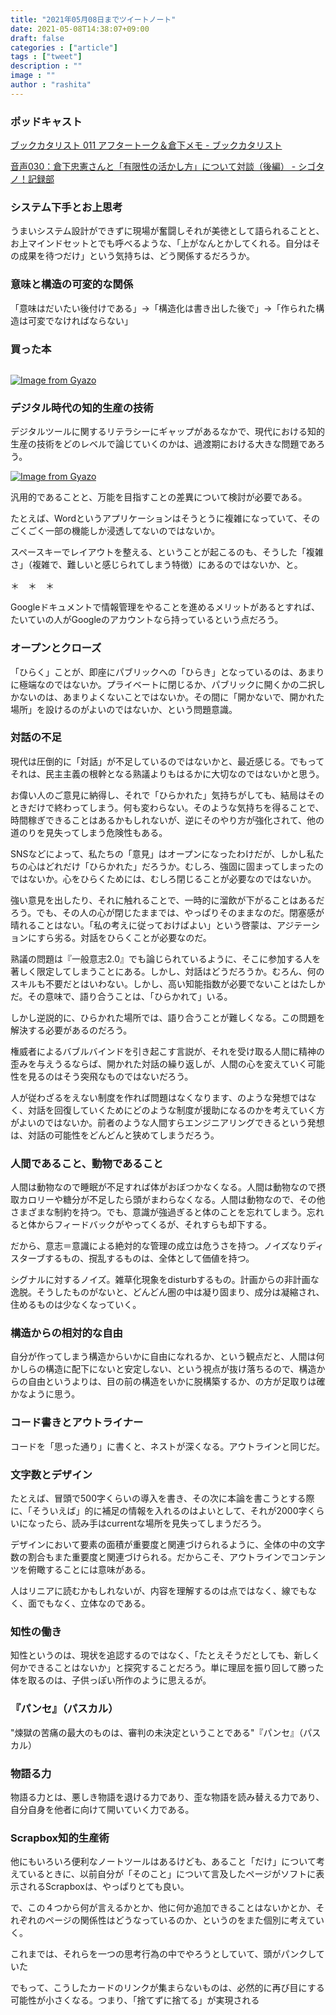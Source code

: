 ```yaml
---
title: "2021年05月08日までツイートノート"
date: 2021-05-08T14:38:07+09:00
draft: false
categories : ["article"]
tags : ["tweet"]
description : ""
image : ""
author : "rashita"
---
```


### ポッドキャスト

[ブックカタリスト 011 アフタートーク＆倉下メモ - ブックカタリスト](https://bookcatalyst.substack.com/p/-011-?r=8qq62&utm_campaign=post&utm_medium=web&utm_source=twitter)


[音声030：倉下忠憲さんと「有限性の活かし方」について対談（後編） - シゴタノ！記録部](https://shigotano.substack.com/p/30)

### システム下手とお上思考

うまいシステム設計ができずに現場が奮闘しそれが美徳として語られることと、お上マインドセットとでも呼べるような、「上がなんとかしてくれる。自分はその成果を待つだけ」という気持ちは、どう関係するだろうか。

### 意味と構造の可変的な関係

「意味はだいたい後付けである」→「構造化は書き出した後で」→「作られた構造は可変でなければならない」

### 買った本

<p style="text-align: center;"><a href="http://www.amazon.co.jp/exec/obidos/ASIN/448068400X/rashita1000-22/ref=nosim/" target="_blank" rel="noopener" name="amazletlink"><img class="aligncenter" style="border: none;" src="https://images-na.ssl-images-amazon.com/images/I/31kXfDwn8IS._SX304_BO1,204,203,200_._SY346_.jpg" alt="" /></a></p>

[![Image from Gyazo](https://i.gyazo.com/626263f5e36bb4737ec9793b23b3bfe8.jpg)](https://gyazo.com/626263f5e36bb4737ec9793b23b3bfe8)

### デジタル時代の知的生産の技術

デジタルツールに関するリテラシーにギャップがあるなかで、現代における知的生産の技術をどのレベルで論じていくのかは、過渡期における大きな問題であろう。

[![Image from Gyazo](https://i.gyazo.com/27cb44dcc7dcffaa73a9c5023efe7a9e.png)](https://gyazo.com/27cb44dcc7dcffaa73a9c5023efe7a9e)

汎用的であることと、万能を目指すことの差異について検討が必要である。

たとえば、Wordというアプリケーションはそうとうに複雑になっていて、そのごくごく一部の機能しか浸透してないのではないか。

スペースキーでレイアウトを整える、ということが起こるのも、そうした「複雑さ」（複雑で、難しいと感じられてしまう特徴）にあるのではないか、と。

＊　＊　＊

Googleドキュメントで情報管理をやることを進めるメリットがあるとすれば、たいていの人がGoogleのアカウントなら持っているという点だろう。

### オープンとクローズ

「ひらく」ことが、即座にパブリックへの「ひらき」となっているのは、あまりに極端なのではないか。プライベートに閉じるか、パブリックに開くかの二択しかないのは、あまりよくないことではないか。その間に「開かないで、開かれた場所」を設けるのがよいのではないか、という問題意識。

### 対話の不足

現代は圧倒的に「対話」が不足しているのではないかと、最近感じる。でもってそれは、民主主義の根幹となる熟議よりもはるかに大切なのではないかと思う。

お偉い人のご意見に納得し、それで「ひらかれた」気持ちがしても、結局はそのときだけで終わってしまう。何も変わらない。そのような気持ちを得ることで、時間稼ぎできることはあるかもしれないが、逆にそのやり方が強化されて、他の道のりを見失ってしまう危険性もある。

SNSなどによって、私たちの「意見」はオープンになったわけだが、しかし私たちの心はどれだけ「ひらかれた」だろうか。むしろ、強固に固まってしまったのではないか。心をひらくためには、むしろ閉じることが必要なのではないか。

強い意見を出したり、それに触れることで、一時的に溜飲が下がることはあるだろう。でも、その人の心が閉じたままでは、やっぱりそのままなのだ。閉塞感が晴れることはない。「私の考えに従っておけばよい」という啓蒙は、アジテーションにすら劣る。対話をひらくことが必要なのだ。

熟議の問題は『一般意志2.0』でも論じられているように、そこに参加する人を著しく限定してしまうことにある。しかし、対話はどうだろうか。むろん、何のスキルも不要だとはいわない。しかし、高い知能指数が必要でないことはたしかだ。その意味で、語り合うことは、「ひらかれて」いる。

しかし逆説的に、ひらかれた場所では、語り合うことが難しくなる。この問題を解決する必要があるのだろう。

権威者によるバブルバインドを引き起こす言説が、それを受け取る人間に精神の歪みを与えうるならば、開かれた対話の繰り返しが、人間の心を変えていく可能性を見るのはそう突飛なものではないだろう。

人が従わざるをえない制度を作れば問題はなくなります、のような発想ではなく、対話を回復していくためにどのような制度が援助になるのかを考えていく方がよいのではないか。前者のような人間すらエンジニアリングできるという発想は、対話の可能性をどんどんと狭めてしまうだろう。

### 人間であること、動物であること

人間は動物なので睡眠が不足すれば体がおぼつかなくなる。人間は動物なので摂取カロリーや糖分が不足したら頭がまわらなくなる。人間は動物なので、その他さまざまな制約を持つ。でも、意識が強過ぎると体のことを忘れてしまう。忘れると体からフィードバックがやってくるが、それすらも却下する。

だから、意志＝意識による絶対的な管理の成立は危うさを持つ。ノイズなりディスターブするもの、撹乱するものは、全体として価値を持つ。

シグナルに対するノイズ。雑草化現象をdisturbするもの。計画からの非計画な逸脱。そうしたものがないと、どんどん圏の中は凝り固まり、成分は凝縮され、住めるものは少なくなっていく。

### 構造からの相対的な自由

自分が作ってしまう構造からいかに自由になれるか、という観点だと、人間は何かしらの構造に配下にないと安定しない、という視点が抜け落ちるので、構造からの自由というよりは、目の前の構造をいかに脱構築するか、の方が足取りは確かなように思う。

### コード書きとアウトライナー

コードを「思った通り」に書くと、ネストが深くなる。アウトラインと同じだ。

### 文字数とデザイン

たとえば、冒頭で500字くらいの導入を書き、その次に本論を書こうとする際に、「そういえば」的に補足の情報を入れるのはよいとして、それが2000字くらいになったら、読み手はcurrentな場所を見失ってしまうだろう。

デザインにおいて要素の面積が重要度と関連づけられるように、全体の中の文字数の割合もまた重要度と関連づけられる。だからこそ、アウトラインでコンテンツを俯瞰することには意味がある。

人はリニアに読むかもしれないが、内容を理解するのは点ではなく、線でもなく、面でもなく、立体なのである。

### 知性の働き

知性というのは、現状を追認するのではなく、「たとえそうだとしても、新しく何かできることはないか」と探究することだろう。単に理屈を振り回して勝った体を取るのは、子供っぽい所作のように思えるが。

### 『パンセ』（パスカル）

"煉獄の苦痛の最大のものは、審判の未決定ということである"『パンセ』（パスカル）

### 物語る力

物語る力とは、悪しき物語を退ける力であり、歪な物語を読み替える力であり、自分自身を他者に向けて開いていく力である。

### Scrapbox知的生産術

他にもいろいろ便利なノートツールはあるけども、あること「だけ」について考えているときに、以前自分が「そのこと」について言及したページがソフトに表示されるScrapboxは、やっぱりとても良い。

で、この４つから何が言えるかとか、他に何か追加できることはないかとか、それぞれのページの関係性はどうなっているのか、というのをまた個別に考えていく。

これまでは、それらを一つの思考行為の中でやろうとしていて、頭がパンクしていた

でもって、こうしたカードのリンクが集まらないものは、必然的に再び目にする可能性が小さくなる。つまり、「捨てずに捨てる」が実現される
